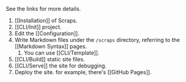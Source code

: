 See the links for more details.

1. [[Installation]] of Scraps.
2. [[CLI/Init]] project.
3. Edit the [[Configuration]].
4. Write Markdown files under the `/scraps` directory, referring to the [[Markdown Syntax]] pages.
   1. You can use [[CLI/Template]].
5. [[CLI/Build]] static site files.
6. [[CLI/Serve]] the site for debugging.
7. Deploy the site. for example, there's [[GitHub Pages]].
